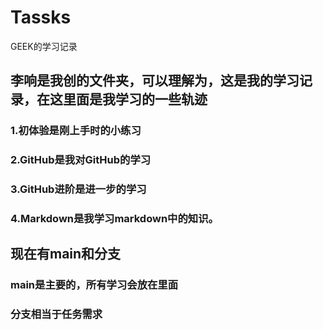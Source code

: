 # Tassks
  GEEK的学习记录
## 李响是我创的文件夹，可以理解为，这是我的学习记录，在这里面是我学习的一些轨迹
### 1.初体验是刚上手时的小练习
### 2.GitHub是我对GitHub的学习
### 3.GitHub进阶是进一步的学习
### 4.Markdown是我学习markdown中的知识。
## 现在有main和分支
### main是主要的，所有学习会放在里面
### 分支相当于任务需求
